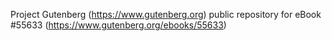 Project Gutenberg (https://www.gutenberg.org) public repository for
eBook #55633 (https://www.gutenberg.org/ebooks/55633)
